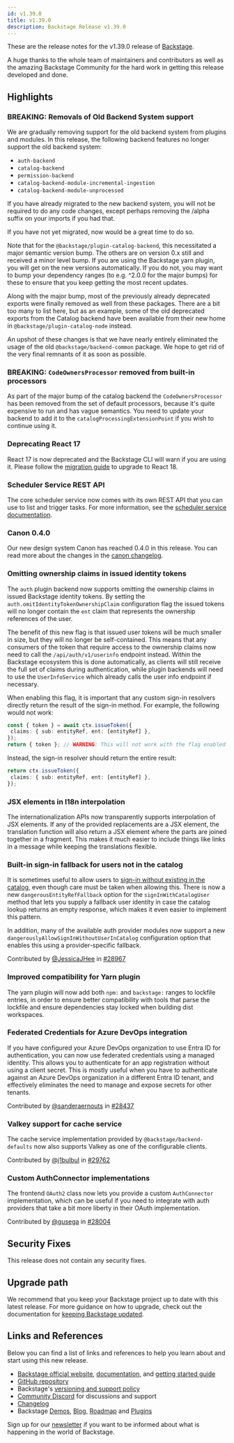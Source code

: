 ```yaml
---
id: v1.39.0
title: v1.39.0
description: Backstage Release v1.39.0
---
```


These are the release notes for the v1.39.0 release of [Backstage](https://backstage.io/).

A huge thanks to the whole team of maintainers and contributors as well as the amazing Backstage Community for the hard work in getting this release developed and done.

## Highlights

### **BREAKING**: Removals of Old Backend System support

We are gradually removing support for the old backend system from plugins and modules. In this release, the following backend features no longer support the old backend system:

- `auth-backend`
- `catalog-backend`
- `permission-backend`
- `catalog-backend-module-incremental-ingestion`
- `catalog-backend-module-unprocessed`

If you have already migrated to the new backend system, you will not be required to do any code changes, except perhaps removing the /alpha suffix on your imports if you had that.

If you have not yet migrated, now would be a great time to do so.

Note that for the `@backstage/plugin-catalog-backend`, this necessitated a major semantic version bump. The others are on version 0.x still and received a minor level bump. If you are using the Backstage yarn plugin, you will get on the new versions automatically. If you do not, you may want to bump your dependency ranges (to e.g. ^2.0.0 for the major bumps) for these to ensure that you keep getting the most recent updates.

Along with the major bump, most of the previously already deprecated exports were finally removed as well from these packages. There are a bit too many to list here, but as an example, some of the old deprecated exports from the Catalog backend have been available from their new home in `@backstage/plugin-catalog-node` instead.

An upshot of these changes is that we have nearly entirely eliminated the usage of the old `@backstage/backend-common` package. We hope to get rid of the very final remnants of it as soon as possible.

### **BREAKING**: `CodeOwnersProcessor` removed from built-in processors

As part of the major bump of the catalog backend the `CodeOwnersProcessor` has been removed from the set of default processors, because it's quite expensive to run and has vague semantics. You need to update your backend to add it to the `catalogProcessingExtensionPoint` if you wish to continue using it.

### Deprecating React 17

React 17 is now deprecated and the Backstage CLI will warn if you are using it. Please follow the [migration guide](https://backstage.io/docs/tutorials/react18-migration/) to upgrade to React 18.

### Scheduler Service REST API

The core scheduler service now comes with its own REST API that you can use to list and trigger tasks. For more information, see the [scheduler service documentation](https://backstage.io/docs/backend-system/core-services/scheduler).

### Canon 0.4.0

Our new design system Canon has reached 0.4.0 in this release. You can read more about the changes in the [canon changelog](https://canon.backstage.io/releases).

### Omitting ownership claims in issued identity tokens

The `auth` plugin backend now supports omitting the ownership claims in issued Backstage identity tokens. By setting the `auth.omitIdentityTokenOwnershipClaim` configuration flag the issued tokens will no longer contain the `ent` claim that represents the ownership references of the user.

The benefit of this new flag is that issued user tokens will be much smaller in size, but they will no longer be self-contained. This means that any consumers of the token that require access to the ownership claims now need to call the `/api/auth/v1/userinfo` endpoint instead. Within the Backstage ecosystem this is done automatically, as clients will still receive the full set of claims during authentication, while plugin backends will need to use the `UserInfoService` which already calls the user info endpoint if necessary.

When enabling this flag, it is important that any custom sign-in resolvers directly return the result of the sign-in method. For example, the following would not work:

```ts
const { token } = await ctx.issueToken({
 claims: { sub: entityRef, ent: [entityRef] },
});
return { token }; // WARNING: This will not work with the flag enabled
```

Instead, the sign-in resolver should return the entire result:

```ts
return ctx.issueToken({
 claims: { sub: entityRef, ent: [entityRef] },
});
```

### JSX elements in I18n interpolation

The internationalization APIs now transparently supports interpolation of JSX elements. If any of the provided replacements are a JSX element, the translation function will also return a JSX element where the parts are joined together in a fragment. This makes it much easier to include things like links in a message while keeping the translations flexible.

### Built-in sign-in fallback for users not in the catalog

It is sometimes useful to allow users to [sign-in without existing in the catalog](https://backstage.io/docs/auth/identity-resolver#sign-in-without-users-in-the-catalog), even though care must be taken when allowing this. There is now a new `dangerousEntityRefFallback` option for the `signInWithCatalogUser` method that lets you supply a fallback user identity in case the catalog lookup returns an empty response, which makes it even easier to implement this pattern.

In addition, many of the available auth provider modules now support a new `dangerouslyAllowSignInWithoutUserInCatalog` configuration option that enables this using a provider-specific fallback.

Contributed by [@JessicaJHee](https://github.com/JessicaJHee) in [#28967](https://github.com/backstage/backstage/pull/28967)

### Improved compatibility for Yarn plugin

The yarn plugin will now add both `npm:` and `backstage:` ranges to lockfile entries, in order to ensure better compatibility with tools that parse the lockfile and ensure dependencies stay locked when building dist workspaces.

### Federated Credentials for Azure DevOps integration

If you have configured your Azure DevOps organization to use Entra ID for authentication, you can now use federated credentials using a managed identity. This allows you to authenticate for an app registration without using a client secret. This is mostly useful when you have to authenticate against an Azure DevOps organization in a different Entra ID tenant, and effectively eliminates the need to manage and expose secrets for other tenants.

Contributed by [@sanderaernouts](https://github.com/sanderaernouts) in [#28437](https://github.com/backstage/backstage/pull/28437)

### Valkey support for cache service

The cache service implementation provided by `@backstage/backend-defaults` now also supports Valkey as one of the configurable clients.

Contributed by [@j1bulbul](https://github.com/j1bulbul) in [#29762](https://github.com/backstage/backstage/pull/29762)

### Custom AuthConnector implementations

The frontend `OAuth2` class now lets you provide a custom `AuthConnector` implementation, which can be useful if you need to integrate with auth providers that take a bit more liberty in their OAuth implementation.

Contributed by [@gusega](https://github.com/gusega) in [#28004](https://github.com/backstage/backstage/pull/28004)

## Security Fixes

This release does not contain any security fixes.

## Upgrade path

We recommend that you keep your Backstage project up to date with this latest release. For more guidance on how to upgrade, check out the documentation for [keeping Backstage updated](https://backstage.io/docs/getting-started/keeping-backstage-updated).

## Links and References

Below you can find a list of links and references to help you learn about and start using this new release.

- [Backstage official website](https://backstage.io/), [documentation](https://backstage.io/docs/), and [getting started guide](https://backstage.io/docs/getting-started/)
- [GitHub repository](https://github.com/backstage/backstage)
- Backstage's [versioning and support policy](https://backstage.io/docs/overview/versioning-policy)
- [Community Discord](https://discord.gg/backstage-687207715902193673) for discussions and support
- [Changelog](https://github.com/backstage/backstage/tree/master/docs/releases/v1.39.0-changelog.md)
- Backstage [Demos](https://backstage.io/demos), [Blog](https://backstage.io/blog), [Roadmap](https://backstage.io/docs/overview/roadmap) and [Plugins](https://backstage.io/plugins)

Sign up for our [newsletter](https://info.backstage.spotify.com/newsletter_subscribe) if you want to be informed about what is happening in the world of Backstage.
